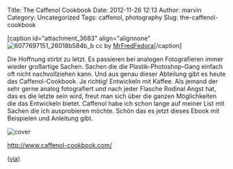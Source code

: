 Title: The Caffenol Cookbook
Date: 2012-11-26 12:13
Author: marvin
Category: Uncategorized
Tags: caffenol, photography
Slug: the-caffenol-cookbook

[caption id="attachment\_3683" align="alignnone"
![6077697151_26018b584b_b]({filename}/images/6077697151_26018b584b_b.jpg)
cc by
[MrFredFedora](http://www.flickr.com/photos/fredfedora/6077697151/)[/caption]

Die Hoffnung stirbt zu letzt. Es passieren bei analogen Fotografieren
immer wieder großartige Sachen. Sachen die die Plastik-Photoshop-Gang
einfach oft nicht nachvollziehen kann. Und aus genau dieser Abteilung
gibt es heute das Caffenol-Cookbook. Ja richtig! Entwickeln mit Kaffee.
Als jemand der sehr gerne analog fotografiert und nach jeder Flasche
Rodinal Angst hat, das es die letzte sein wird, freut man sich über die
ganzen Möglichkeiten die das Entwickeln bietet. Caffenol habe ich schon
lange auf meiner List mit Sachen die ich ausprobieren möchte. Schön das
es jetzt dieses Ebook mit Beispielen und Anleitung gibt.

![cover]({filename}/images/cover.jpg)

<http://www.caffenol-cookbook.com/>

([via](http://caffenol.blogspot.de/2012/11/the-caffenol-cookbook-and-bible.html))

